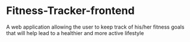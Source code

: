 # Fitness-Tracker-frontend
 A web application allowing the user to keep track of his/her fitness goals that will help lead to a healthier and more active lifestyle
